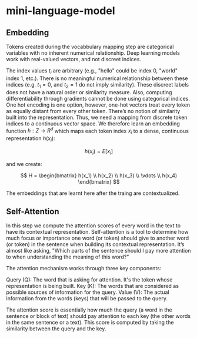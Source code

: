# mini-language-model


## Embedding

Tokens created during the vocabbulary mapping step are categorical variables with no inherent numerical relationship. Deep learning models work with real-valued vectors, and not discreet indices. 

The index values $t_i$ are arbitrary (e.g., "hello" could be index 0, "world" index 1, etc.). There is no meaningful numerical relationship between these indices (e.g. $t_1 = 0$, ​and $t_2 = 1$ do not imply similarity). These discreet labels does not have a natural order or similarity measure. Also, computing differentiability through gradients cannot be done using categorical indices. One hot encoding is one option, however, one-hot vectors treat every token as equally distant from every other token. There’s no notion of similarity built into the representation. Thus, we need a mapping from discrete token indices to a continuous vector space. We therefore learn an embedding function $h: Z \to R^d$ which maps each token index $x_i$ to a dense, continuous representation $h(x_i)$:

$$
h(x_i) = E[x_i]
$$

and we create:

$$
H = 
\begin{bmatrix}
h(x_1) \\
h(x_2) \\
h(x_3) \\
\vdots \\
h(x_4)
\end{bmatrix}
$$

The embeddings that are learnt here after the traing are contextualized.

## Self-Attention

In this step we compute the attention scores of every word in the text to have its contextual representation. Self-attention is a tool to determine how much focus or importance one word (or token) should give to another word (or token) in the sentence when building its contextual representation. It’s almost like asking, "Which parts of the sentence should I pay more attention to when understanding the meaning of this word?"

The attention mechanism works through three key components:

Query (Q): The word that is asking for attention. It's the token whose representation is being built.
Key (K): The words that are considered as possible sources of information for the query.
Value (V): The actual information from the words (keys) that will be passed to the query.

The attention score is essentially how much the query (a word in the sentence or block of text) should pay attention to each key (the other words in the same sentence or a text). This score is computed by taking the similarity between the query and the key.
